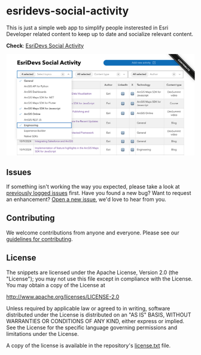 # esridevs-social-activity

This is just a simple web app to simplify people insterested in Esri Developer related content to keep up to date and socialize relevant content.

**Check**: [EsriDevs Social Activity](https://hhkaos.github.io/esridevs-social-activity)

[![Interface screenshot](./assets/images/esridevs-social-activity-screenshot.png)](https://hhkaos.github.io/esridevs-social-activity)

## Issues

If something isn't working the way you expected, please take a look at [previously logged issues](https://github.com/hhkaos/esridevs-social-activity/issues?q=sort%3Aupdated-desc+is%3Aissue+is%3Aopen) first. Have you found a new bug? Want to request an enhancement? [Open a new issue](https://github.com/hhkaos/esridevs-social-activity/issues/new/choose), we'd love to hear from you.

## Contributing

We welcome contributions from anyone and everyone. Please see our [guidelines for contributing](./CONTRIBUTING.md).

## License


The snippets are licensed under the Apache License, Version 2.0 (the "License");
you may not use this file except in compliance with the License.
You may obtain a copy of the License at

http://www.apache.org/licenses/LICENSE-2.0

Unless required by applicable law or agreed to in writing, software
distributed under the License is distributed on an "AS IS" BASIS,
WITHOUT WARRANTIES OR CONDITIONS OF ANY KIND, either express or implied.
See the License for the specific language governing permissions and
limitations under the License.

A copy of the license is available in the repository's [license.txt](License.txt) file.